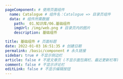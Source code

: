 ```yaml
---
pageComponent: # 使用页面组件
  name: Catalogue # 组件名：Catalogue => 目录页组件
  data: # 组件所需数据
    path:  01.知识库/06.基础组件
    imgUrl: /img/web.png # 目录页内的图片
    description: 基础组件

title: 基础组件 # 页面标题
date: 2022-01-03 16:51:35 # 创建日期
permalink: /basic/component # 永久链接
sidebar: true # 不显示侧边栏
article: false # 不是文章页 (不显示面包屑栏、最近更新栏等)
comment: false # 不显示评论栏
editLink: false # 不显示编辑按钮
---
```

